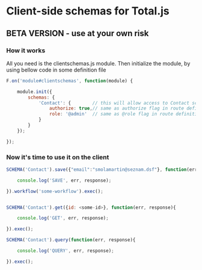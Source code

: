 # Client-side schemas for Total.js

## **BETA VERSION - use at your own risk**

### How it works

All you need is the clientschemas.js module.
Then initialize the module, by using bellow code in some definition file

```javascript
F.on('module#clientschemas', function(module) {

	module.init({
		schemas: {
			'Contact': {		// this will allow access to Contact schema
				authorize: true,// same as authorize flag in route definition, uses F.onAuthorize
				role: '@admin'  // same as @role flag in route definition
			}
		}
	});

});
```

### Now it's time to use it on the client

```javascript
SCHEMA('Contact').save({"email":"smolamartin@seznam.dsf"}, function(err, response){

	console.log('SAVE', err, response);

}).workflow('some-workflow').exec();


SCHEMA('Contact').get({id: <some-id>}, function(err, response){

	console.log('GET', err, response);

}).exec(); 

SCHEMA('Contact').query(function(err, response){

	console.log('QUERY', err, response);

}).exec();
```